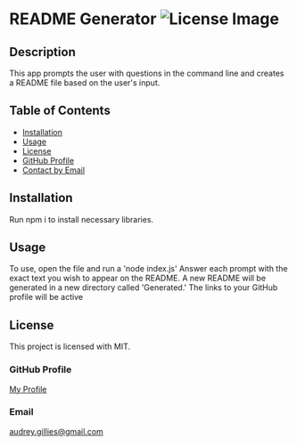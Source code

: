 # README Generator ![License Image](https://img.shields.io/badge/license-MIT-blue)

## Description

This app prompts the user with questions in the command line and creates a README file based on the user's input.

## Table of Contents

- [Installation](#installation)
- [Usage](#usage)
- [License](#license)
- [GitHub Profile](#github-profile)
- [Contact by Email](#email)

## Installation

Run npm i to install necessary libraries.

## Usage

To use, open the file and run a 'node index.js' Answer each prompt with the exact text you wish to appear on the README. A new README will be generated in a new directory called 'Generated.' The links to your GitHub profile will be active

## License

This project is licensed with MIT.

### GitHub Profile

[My Profile](https://github.com/audrey-g37)

### Email

audrey.gillies@gmail.com
